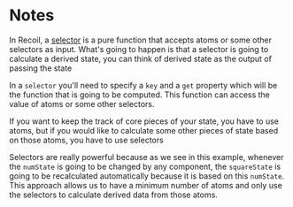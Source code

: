# Notes

<TimeStamp start="0:33" end="0:48">

In Recoil, a [selector](https://recoiljs.org/docs/api-reference/core/selector/) is a pure function that accepts atoms or some other selectors as input. What's going to happen is that a selector is going to calculate a derived state, you can think of derived state as the output of passing the state

</TimeStamp>

<TimeStamp start="1:04" end="1:20">

In a `selector` you'll need to specify a `key` and a `get` property which will be the function that is going to be computed. This function can access the value of atoms or some other selectors.

</TimeStamp>

<TimeStamp start="2:06" end="2:17">

If you want to keep the track of core pieces of your state, you have to use atoms, but if you would like to calculate some other pieces of state based on those atoms, you have to use selectors

</TimeStamp>

<TimeStamp start="2:18" end="2:36">

Selectors are really powerful because as we see in this example, whenever the `numState` is going to be changed by any component, the `squareState` is going to be recalculated automatically because it is based on this `numState`. This approach allows us to have a minimum number of atoms and only use the selectors to calculate derived data from those atoms.

</TimeStamp>
